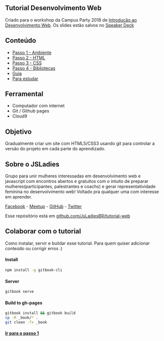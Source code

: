 ## Tutorial Desenvolvimento Web


Criado para o workshop da Campus Party 2018 de [Introdução ao Desenvolvimento Web](https://campuse.ro/events/campus-party-brasil-2018/workshop/introducao-ao-desenvolvimento-web/).
Os slides estão salvos no [Speaker Deck](https://speakerdeck.com/anabastos/campus-party-2018-workshop-introducao-a-web)

## Conteúdo
- [Passo 1 - Ambiente](chapter/chapter1.md)
- [Passo 2 - HTML](chapter/chapter2.md)
- [Passo 3 - CSS](chapter/chapter3.md)
- [Passo 4 - Bibliotecas](chapter/chapter4.md)
- [Guia](chapter/guide.md)
- [Para estudar](chapter/final.md)

## Ferramental
- Computador com internet
- Git / Github pages
- Cloud9

## Objetivo
Gradualmente criar um site com HTML5/CSS3 usando git para controlar a versão do projeto em cada parte do aprendizado.

## Sobre o JSLadies

Grupo para unir mulheres interessadas em desenvolvimento web e javascript com encontros abertos e gratuitos com o intuito de preparar mulheres(participantes, palestrantes e coachs) e gerar representatividade feminina no desenvolvimento web! Voltado pra qualquer uma com interesse em aprender.

[Facebook](https://facebook.com/jsladiesbr/) - [Meetup](https://www.meetup.com/JsLadies-BR/) - [GitHub](http://github.com/jsladiesbr) - [Twitter](https://twitter.com/jsladiessp)

Esse repósitório está em [github.com/JsLadiesBR/tutorial-web](https://github.com/JsLadiesBR/tutorial-web)

## Colaborar com o tutorial
Como instalar, servir e buildar esse tutorial.
Para quem quiser adicionar conteúdo ou corrigir erros :)

#### Install
```bash
npm install -g gitbook-cli
```

#### Server
```bash
gitbook serve
```

#### Build to gh-pages
```bash
gitbook install && gitbook build
cp -R _book/* .
git clean -fx _book
```

#### [Ir para o passo 1](chapter/chapter1.md)
